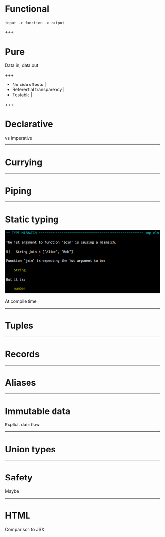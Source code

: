 # Functional

```
input -> function -> output
```

+++

# Pure

Data in, data out

+++

- No side effects |
- Referential transparency |
- Testable |

+++

# Declarative

vs imperative

---

# Currying

---

# Piping

---

# Static typing

![Type mismatch](assets/type-mismatch.png)

At compile time

---

# Tuples

---

# Records

---

# Aliases


---

# Immutable data

Explicit data flow

---

# Union types

---

# Safety

Maybe

---

# HTML

Comparison to JSX
